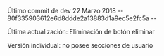 Último commit de dev 22 Marzo 2018
-- 80f335903612e6d8ddde2a13883d1a9ec5e2fc5a --

Última actualización: Eliminación de botón eliminar

Versión individual: no posee secciones de usuario

